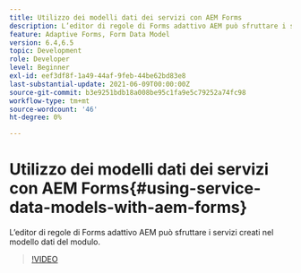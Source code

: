 ```yaml
---
title: Utilizzo dei modelli dati dei servizi con AEM Forms
description: L’editor di regole di Forms adattivo AEM può sfruttare i servizi creati nel modello dati del modulo.
feature: Adaptive Forms, Form Data Model
version: 6.4,6.5
topic: Development
role: Developer
level: Beginner
exl-id: eef3df8f-1a49-44af-9feb-44be62bd83e8
last-substantial-update: 2021-06-09T00:00:00Z
source-git-commit: b3e9251bdb18a008be95c1fa9e5c79252a74fc98
workflow-type: tm+mt
source-wordcount: '46'
ht-degree: 0%

---
```


# Utilizzo dei modelli dati dei servizi con AEM Forms{#using-service-data-models-with-aem-forms}

L’editor di regole di Forms adattivo AEM può sfruttare i servizi creati nel modello dati del modulo.

>[!VIDEO](https://video.tv.adobe.com/v/17739?quality=12&learn=on)
